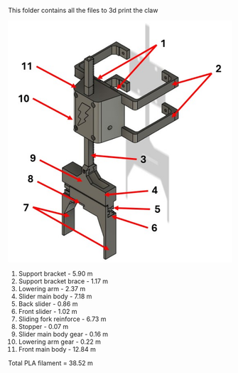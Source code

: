 This folder contains all the files to 3d print the claw

![The Claw](Claw_numbered.jpg)

1) Support bracket - 5.90 m
2) Support bracket brace - 1.17 m
3) Lowering arm - 2.37 m
4) Slider main body - 7.18 m
5) Back slider - 0.86 m
6) Front slider - 1.02 m
7) Sliding fork reinforce - 6.73 m
8) Stopper - 0.07 m
9) Slider main body gear - 0.16 m 
10) Lowering arm gear - 0.22 m 
11) Front main body - 12.84 m

Total PLA filament = 38.52 m 
